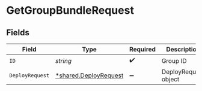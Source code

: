 # GetGroupBundleRequest


## Fields

| Field                                                         | Type                                                          | Required                                                      | Description                                                   |
| ------------------------------------------------------------- | ------------------------------------------------------------- | ------------------------------------------------------------- | ------------------------------------------------------------- |
| `ID`                                                          | *string*                                                      | :heavy_check_mark:                                            | Group ID                                                      |
| `DeployRequest`                                               | [*shared.DeployRequest](../../models/shared/deployrequest.md) | :heavy_minus_sign:                                            | DeployRequest object                                          |